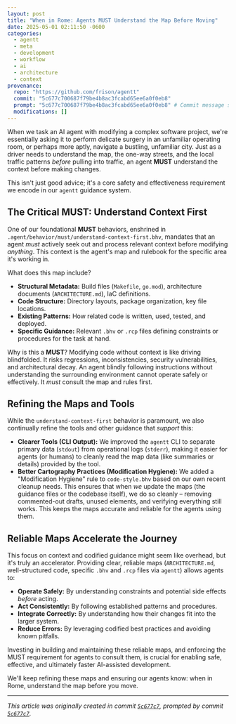 ```yaml
---
layout: post
title: "When in Rome: Agents MUST Understand the Map Before Moving"
date: 2025-05-01 02:11:50 -0600
categories:
  - agentt
  - meta
  - development
  - workflow
  - ai
  - architecture
  - context
provenance:
  repo: "https://github.com/frison/agentt"
  commit: "5c677c700687f79be4b8ac3fcabd65ee6a0f0eb8"
  prompt: "5c677c700687f79be4b8ac3fcabd65ee6a0f0eb8" # Commit message served as prompt
  modifications: []
---
```


When we task an AI agent with modifying a complex software project, we're essentially asking it to perform delicate surgery in an unfamiliar operating room, or perhaps more aptly, navigate a bustling, unfamiliar city. Just as a driver needs to understand the map, the one-way streets, and the local traffic patterns *before* pulling into traffic, an agent **MUST** understand the context before making changes.

This isn't just good advice; it's a core safety and effectiveness requirement we encode in our `agentt` guidance system.

## The Critical MUST: Understand Context First

One of our foundational **MUST** behaviors, enshrined in `.agent/behavior/must/understand-context-first.bhv`, mandates that an agent *must* actively seek out and process relevant context before modifying *anything*. This context is the agent's map and rulebook for the specific area it's working in.

What does this map include?
*   **Structural Metadata:** Build files (`Makefile`, `go.mod`), architecture documents (`ARCHITECTURE.md`), IaC definitions.
*   **Code Structure:** Directory layouts, package organization, key file locations.
*   **Existing Patterns:** How related code is written, used, tested, and deployed.
*   **Specific Guidance:** Relevant `.bhv` or `.rcp` files defining constraints or procedures for the task at hand.

Why is this a **MUST**?
Modifying code without context is like driving blindfolded. It risks regressions, inconsistencies, security vulnerabilities, and architectural decay. An agent blindly following instructions without understanding the surrounding environment cannot operate safely or effectively. It *must* consult the map and rules first.

## Refining the Maps and Tools

While the `understand-context-first` behavior is paramount, we also continually refine the tools and other guidance that *support* this:

*   **Clearer Tools (CLI Output):** We improved the `agentt` CLI to separate primary data (`stdout`) from operational logs (`stderr`), making it easier for agents (or humans) to cleanly read the map data (like summaries or details) provided by the tool.
*   **Better Cartography Practices (Modification Hygiene):** We added a "Modification Hygiene" rule to `code-style.bhv` based on our own recent cleanup needs. This ensures that when *we* update the maps (the guidance files or the codebase itself), we do so cleanly – removing commented-out drafts, unused elements, and verifying everything still works. This keeps the maps accurate and reliable for the agents using them.

## Reliable Maps Accelerate the Journey

This focus on context and codified guidance might seem like overhead, but it's truly an accelerator. Providing clear, reliable maps (`ARCHITECTURE.md`, well-structured code, specific `.bhv` and `.rcp` files via `agentt`) allows agents to:
*   **Operate Safely:** By understanding constraints and potential side effects *before* acting.
*   **Act Consistently:** By following established patterns and procedures.
*   **Integrate Correctly:** By understanding how their changes fit into the larger system.
*   **Reduce Errors:** By leveraging codified best practices and avoiding known pitfalls.

Investing in building and maintaining these reliable maps, and enforcing the MUST requirement for agents to consult them, is crucial for enabling safe, effective, and ultimately faster AI-assisted development.

We'll keep refining these maps and ensuring our agents know: when in Rome, understand the map before you move.

---

*This article was originally created in commit [`5c677c7`](https://github.com/frison/agentt/commit/5c677c700687f79be4b8ac3fcabd65ee6a0f0eb8), prompted by commit [`5c677c7`](https://github.com/frison/agentt/commit/5c677c700687f79be4b8ac3fcabd65ee6a0f0eb8).*